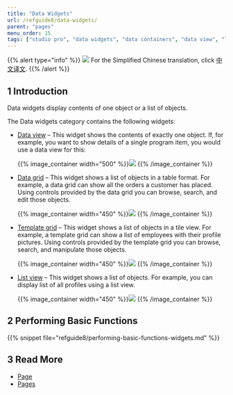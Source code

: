 ```yaml
---
title: "Data Widgets"
url: /refguide8/data-widgets/
parent: "pages"
menu_order: 15
tags: ["studio pro", "data widgets", "data containers", "data view", "list view", "data grid"]
---
```


{{% alert type="info" %}}
<img src="attachments/chinese-translation/china.png" style="display: inline-block; margin: 0" /> For the Simplified Chinese translation, click [中文译文](https://cdn.mendix.tencent-cloud.com/documentation/refguide8/data-widgets.pdf).
{{% /alert %}}

## 1 Introduction

Data widgets display contents of one object or a list of objects. 

The Data widgets category contains the following widgets:

* [Data view](/refguide8/data-view/) – This widget shows the contents of exactly one object. If, for example, you want to show details of a single program item, you would use a data view for this:

    {{% image_container width="500" %}}![](/attachments/refguide8/modeling/pages/data-widgets/data-view-example.png)
    {{% /image_container %}}

* [Data grid](/refguide8/data-grid/) – This widget shows a list of objects in a table format. For example, a data grid can show all the orders a customer has placed. Using controls provided by the data grid you can browse, search, and edit those objects.

    {{% image_container width="450" %}}![](/attachments/refguide8/modeling/pages/data-widgets/data-grid-example.png)
    {{% /image_container %}}

* [Template grid](/refguide8/template-grid/) – This widget shows a list of objects in a tile view. For example, a template grid can show a list of employees with their profile pictures. Using controls provided by the template grid you can browse, search, and manipulate those objects.

    {{% image_container width="450" %}}![](/attachments/refguide8/modeling/pages/data-widgets/template-grid-example.png)
    {{% /image_container %}}

* [List view](/refguide8/list-view/) – This widget shows a list of objects. For example, you can display list of all profiles using a list view. 

    {{% image_container width="450" %}}![](/attachments/refguide8/modeling/pages/data-widgets/list-view-example.png)
    {{% /image_container %}}

## 2 Performing Basic Functions

{{% snippet file="refguide8/performing-basic-functions-widgets.md" %}}

## 3 Read More

* [Page](/refguide8/page/)
* [Pages](/refguide8/pages/)